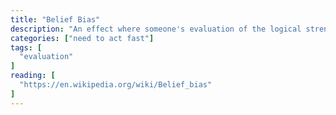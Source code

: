 ```yaml
---
title: "Belief Bias"
description: "An effect where someone's evaluation of the logical strength of an argument is biased by the believability of the conclusion."
categories: ["need to act fast"]
tags: [
  "evaluation"
]
reading: [
  "https://en.wikipedia.org/wiki/Belief_bias"
]
---
```


